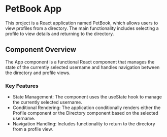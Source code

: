 # PetBook App

This project is a React application named PetBook, which allows users to view profiles from a directory. The main functionality includes selecting a profile to view details and returning to the directory.

## Component Overview

The App component is a functional React component that manages the state of the currently selected username and handles navigation between the directory and profile views.

### Key Features

- State Management: The component uses the useState hook to manage the currently selected username.
- Conditional Rendering: The application conditionally renders either the Profile component or the Directory component based on the selected username.
- Navigation Handling: Includes functionality to return to the directory from a profile view.
